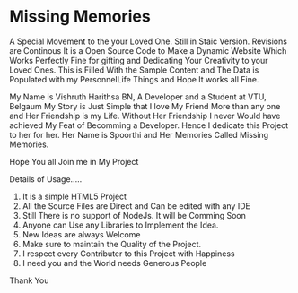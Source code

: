 # Missing Memories
A Special Movement to the your Loved One. Still in Staic Version. Revisions are Continous
It is a Open Source Code to Make a Dynamic Website Which Works Perfectly Fine for gifting and Dedicating Your Creativity to your Loved Ones.
This is Filled With the Sample Content and The Data is Populated with my PersonnelLife Things and Hope It works all Fine.

My Name is Vishruth Harithsa BN, A Developer and a Student at VTU, Belgaum
My Story is Just Simple that I love My Friend More than any one and Her Friendship is my Life.
Without Her Friendship I never Would have achieved My Feat of Becomming a Developer.
Hence I dedicate this Project to her for her. Her Name is Spoorthi and Her Memories Called Missing Memories.

Hope You all Join me in My Project

Details of Usage.....

1. It is a simple HTML5 Project
2. All the Source Files are Direct and Can be edited with any IDE
3. Still There is no support of NodeJs. It will be Comming Soon
4. Anyone can Use any Libraries to Implement the Idea.
5. New Ideas are always Welcome
6. Make sure to maintain the Quality of the Project.
7. I respect every Contributer to this Project with Happiness
8. I need you and the World needs Generous People

Thank You
